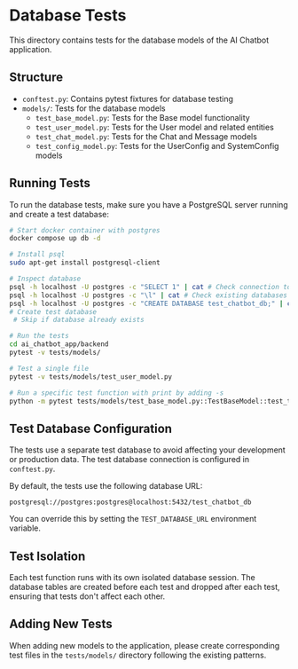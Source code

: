 # Database Tests

This directory contains tests for the database models of the AI Chatbot application.

## Structure

- `conftest.py`: Contains pytest fixtures for database testing
- `models/`: Tests for the database models
  - `test_base_model.py`: Tests for the Base model functionality
  - `test_user_model.py`: Tests for the User model and related entities
  - `test_chat_model.py`: Tests for the Chat and Message models
  - `test_config_model.py`: Tests for the UserConfig and SystemConfig models

## Running Tests

To run the database tests, make sure you have a PostgreSQL server running and create a test database:

```bash
# Start docker container with postgres
docker compose up db -d

# Install psql
sudo apt-get install postgresql-client

# Inspect database
psql -h localhost -U postgres -c "SELECT 1" | cat # Check connection to postgres server
psql -h localhost -U postgres -c "\l" | cat # Check existing databases
psql -h localhost -U postgres -c "CREATE DATABASE test_chatbot_db;" | cat # Create test database
# Create test database
 # Skip if database already exists

# Run the tests
cd ai_chatbot_app/backend
pytest -v tests/models/

# Test a single file
pytest -v tests/models/test_user_model.py

# Run a specific test function with print by adding -s
python -m pytest tests/models/test_base_model.py::TestBaseModel::test_timestamps_creation -v -s
```

## Test Database Configuration

The tests use a separate test database to avoid affecting your development or production data. The test database connection is configured in `conftest.py`.

By default, the tests use the following database URL:
```
postgresql://postgres:postgres@localhost:5432/test_chatbot_db
```

You can override this by setting the `TEST_DATABASE_URL` environment variable.

## Test Isolation

Each test function runs with its own isolated database session. The database tables are created before each test and dropped after each test, ensuring that tests don't affect each other.

## Adding New Tests

When adding new models to the application, please create corresponding test files in the `tests/models/` directory following the existing patterns. 